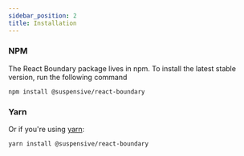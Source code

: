 ```yaml
---
sidebar_position: 2
title: Installation
---
```


### NPM

The React Boundary package lives in npm. To install the latest stable version, run the following command

```shell
npm install @suspensive/react-boundary
```

### Yarn

Or if you're using <a href="https://classic.yarnpkg.com/en/docs/install/" target="_blank">yarn</a>:

```shell
yarn install @suspensive/react-boundary
```
